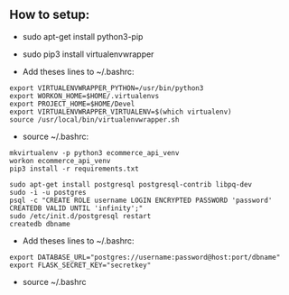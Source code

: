 ## How to setup:

- sudo apt-get install python3-pip
- sudo pip3 install virtualenvwrapper

- Add theses lines to ~/.bashrc:
```
export VIRTUALENVWRAPPER_PYTHON=/usr/bin/python3
export WORKON_HOME=$HOME/.virtualenvs
export PROJECT_HOME=$HOME/Devel
export VIRTUALENVWRAPPER_VIRTUALENV=$(which virtualenv)
source /usr/local/bin/virtualenvwrapper.sh
```

- source ~/.bashrc:


```
mkvirtualenv -p python3 ecommerce_api_venv
workon ecommerce_api_venv
pip3 install -r requirements.txt

sudo apt-get install postgresql postgresql-contrib libpq-dev
sudo -i -u postgres
psql -c "CREATE ROLE username LOGIN ENCRYPTED PASSWORD 'password' CREATEDB VALID UNTIL 'infinity';"
sudo /etc/init.d/postgresql restart
createdb dbname
```

- Add theses lines to ~/.bashrc:
```
export DATABASE_URL="postgres://username:password@host:port/dbname"
export FLASK_SECRET_KEY="secretkey"
```

- source ~/.bashrc

